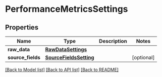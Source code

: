 # PerformanceMetricsSettings

## Properties
Name | Type | Description | Notes
------------ | ------------- | ------------- | -------------
**raw_data** | [**RawDataSettings**](RawDataSettings.md) |  | 
**source_fields** | [**SourceFieldsSetting**](SourceFieldsSetting.md) |  | [optional] 

[[Back to Model list]](../README.md#documentation-for-models) [[Back to API list]](../README.md#documentation-for-api-endpoints) [[Back to README]](../README.md)

